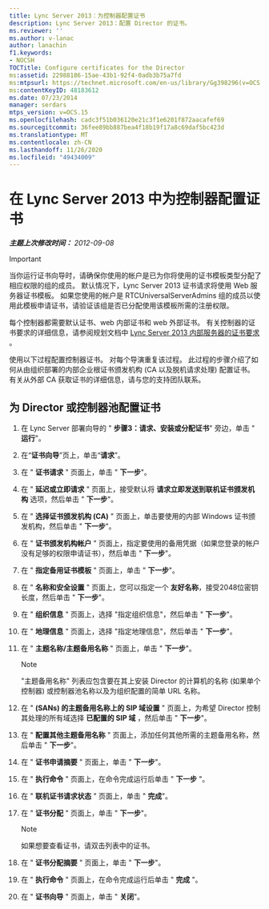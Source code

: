 ```yaml
---
title: Lync Server 2013：为控制器配置证书
description: Lync Server 2013：配置 Director 的证书。
ms.reviewer: ''
ms.author: v-lanac
author: lanachin
f1.keywords:
- NOCSH
TOCTitle: Configure certificates for the Director
ms:assetid: 22988186-15ae-43b1-92f4-0adb3b75a7fd
ms:mtpsurl: https://technet.microsoft.com/en-us/library/Gg398296(v=OCS.15)
ms:contentKeyID: 48183612
ms.date: 07/23/2014
manager: serdars
mtps_version: v=OCS.15
ms.openlocfilehash: cadc3f51b036120e21c3f1e6201f872aacafef69
ms.sourcegitcommit: 36fee89bb887bea4f18b19f17a8c69daf5bc423d
ms.translationtype: MT
ms.contentlocale: zh-CN
ms.lasthandoff: 11/26/2020
ms.locfileid: "49434009"
---
```

# <a name="configure-certificates-for-the-director-in-lync-server-2013"></a>在 Lync Server 2013 中为控制器配置证书

<div data-xmlns="http://www.w3.org/1999/xhtml">

<div class="topic" data-xmlns="http://www.w3.org/1999/xhtml" data-msxsl="urn:schemas-microsoft-com:xslt" data-cs="https://msdn.microsoft.com/">

<div data-asp="https://msdn2.microsoft.com/asp">



</div>

<div id="mainSection">

<div id="mainBody">

<span> </span>

_**主题上次修改时间：** 2012-09-08_

<div>


> [!IMPORTANT]  
> 当你运行证书向导时，请确保你使用的帐户是已为你将使用的证书模板类型分配了相应权限的组的成员。 默认情况下，Lync Server 2013 证书请求将使用 Web 服务器证书模板。 如果您使用的帐户是 RTCUniversalServerAdmins 组的成员以使用此模板申请证书，请验证该组是否已分配使用该模板所需的注册权限。



</div>

每个控制器都需要默认证书、web 内部证书和 web 外部证书。 有关控制器的证书要求的详细信息，请参阅规划文档中 [Lync Server 2013 内部服务器的证书要求](lync-server-2013-certificate-requirements-for-internal-servers.md) 。

使用以下过程配置控制器证书。 对每个导演重复该过程。 此过程的步骤介绍了如何从由组织部署的内部企业根证书颁发机构 (CA 以及脱机请求处理) 配置证书。 有关从外部 CA 获取证书的详细信息，请与您的支持团队联系。

<div>

## <a name="to-configure-certificates-for-the-director-or-director-pool"></a>为 Director 或控制器池配置证书

1.  在 Lync Server 部署向导的 " **步骤3：请求、安装或分配证书**" 旁边，单击 " **运行**"。

2.  在“**证书向导**”页上，单击“**请求**”。

3.  在 " **证书请求** " 页面上，单击 " **下一步**"。

4.  在 " **延迟或立即请求** " 页面上，接受默认将 **请求立即发送到联机证书颁发机构** 选项，然后单击 " **下一步**"。

5.  在 " **选择证书颁发机构 (CA)** " 页面上，单击要使用的内部 Windows 证书颁发机构，然后单击 " **下一步**"。

6.  在 " **证书颁发机构帐户** " 页面上，指定要使用的备用凭据（如果您登录的帐户没有足够的权限申请证书），然后单击 " **下一步**"。

7.  在 " **指定备用证书模板** " 页面上，单击 " **下一步**"。

8.  在 " **名称和安全设置** " 页面上，您可以指定一个 **友好名称**，接受2048位密钥长度，然后单击 " **下一步**"。

9.  在 " **组织信息** " 页面上，选择 "指定组织信息"，然后单击 " **下一步**"。

10. 在 " **地理信息** " 页面上，选择 "指定地理信息"，然后单击 " **下一步**"。

11. 在 " **主题名称/主题备用名称** " 页面上，单击 " **下一步**"。
    
    <div>
    

    > [!NOTE]  
    > "主题备用名称" 列表应包含要在其上安装 Director 的计算机的名称 (如果单个控制器) 或控制器池名称以及为组织配置的简单 URL 名称。

    
    </div>

12. 在 " **(SANs) 的主题备用名称上的 SIP 域设置** " 页面上，为希望 Director 控制其处理的所有域选择 **已配置的 SIP 域** ，然后单击 " **下一步**"。

13. 在 " **配置其他主题备用名称** " 页面上，添加任何其他所需的主题备用名称，然后单击 " **下一步**"。

14. 在 " **证书申请摘要** " 页面上，单击 " **下一步**"。

15. 在 " **执行命令** " 页面上，在命令完成运行后单击 " **下一步** "。

16. 在 " **联机证书请求状态** " 页面上，单击 " **完成**"。

17. 在 " **证书分配** " 页面上，单击 " **下一步**"。
    
    <div>
    

    > [!NOTE]  
    > 如果想要查看证书，请双击列表中的证书。

    
    </div>

18. 在 " **证书分配摘要** " 页面上，单击 " **下一步**"。

19. 在 " **执行命令** " 页面上，在命令完成运行后单击 " **完成** "。

20. 在 " **证书向导** " 页面上，单击 " **关闭**"。

</div>

</div>

<span> </span>

</div>

</div>

</div>

